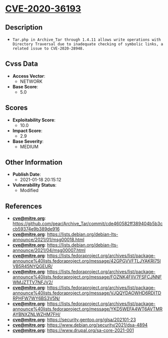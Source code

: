 
# [CVE-2020-36193](https://cve.mitre.org/cgi-bin/cvename.cgi?name=CVE-2020-36193)

## Description

- `Tar.php in Archive_Tar through 1.4.11 allows write operations with Directory Traversal due to inadequate checking of symbolic links, a related issue to CVE-2020-28948.`

## Cvss Data

- **Access Vector**:
  - NETWORK
- **Base Score**:
  - 5.0

## Scores

- **Exploitability Score**:
  - 10.0
- **Impact Score**:
  - 2.9
- **Base Severity**:
  - MEDIUM

## Other Information

- **Publish Date**:
  - 2021-01-18 20:15:12
- **Vulnerability Status**:
  - Modified

## References

- **cve@mitre.org**: https://github.com/pear/Archive_Tar/commit/cde460582ff389404b5b3ccb59374e9b389de916
- **cve@mitre.org**: https://lists.debian.org/debian-lts-announce/2021/01/msg00018.html
- **cve@mitre.org**: https://lists.debian.org/debian-lts-announce/2021/04/msg00007.html
- **cve@mitre.org**: https://lists.fedoraproject.org/archives/list/package-announce%40lists.fedoraproject.org/message/42GPGVVFTLJYAKRI75IVB5R45NYQGEUR/
- **cve@mitre.org**: https://lists.fedoraproject.org/archives/list/package-announce%40lists.fedoraproject.org/message/FOZNK4FIIV7FSFCJNNFWMJZTTV7NFJV2/
- **cve@mitre.org**: https://lists.fedoraproject.org/archives/list/package-announce%40lists.fedoraproject.org/message/VJQQYDAOWHD6RDITDRPHFW7WY6BS3V5N/
- **cve@mitre.org**: https://lists.fedoraproject.org/archives/list/package-announce%40lists.fedoraproject.org/message/YKD5WEFA4WT6AVTMRAYBNXZNLWZHM7FH/
- **cve@mitre.org**: https://security.gentoo.org/glsa/202101-23
- **cve@mitre.org**: https://www.debian.org/security/2021/dsa-4894
- **cve@mitre.org**: https://www.drupal.org/sa-core-2021-001
